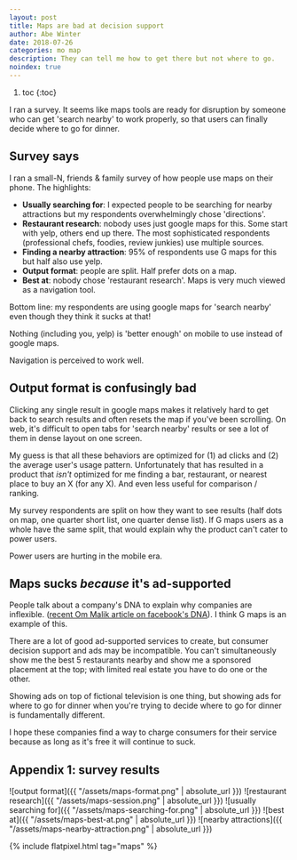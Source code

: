 ```yaml
---
layout: post
title: Maps are bad at decision support
author: Abe Winter
date: 2018-07-26
categories: mo map
description: They can tell me how to get there but not where to go.
noindex: true
---
```


1. toc
{:toc}

I ran a survey. It seems like maps tools are ready for disruption by someone who can get 'search nearby' to work properly, so that users can finally decide where to go for dinner.

## Survey says

I ran a small-N, friends & family survey of how people use maps on their phone. The highlights:

* **Usually searching for**: I expected people to be searching for nearby attractions but my respondents overwhelmingly chose 'directions'.
* **Restaurant research**: nobody uses just google maps for this. Some start with yelp, others end up there. The most sophisticated respondents (professional chefs, foodies, review junkies) use multiple sources.
* **Finding a nearby attraction**: 95% of respondents use G maps for this but half also use yelp.
* **Output format**: people are split. Half prefer dots on a map.
* **Best at**: nobody chose 'restaurant research'. Maps is very much viewed as a navigation tool.

Bottom line: my respondents are using google maps for 'search nearby' even though they think it sucks at that!

Nothing (including you, yelp) is 'better enough' on mobile to use instead of google maps.

Navigation is perceived to work well.

## Output format is confusingly bad

Clicking any single result in google maps makes it relatively hard to get back to search results and often resets the map if you've been scrolling. On web, it's difficult to open tabs for 'search nearby' results or see a lot of them in dense layout on one screen.

My guess is that all these behaviors are optimized for (1) ad clicks and (2) the average user's usage pattern. Unfortunately that has resulted in a product that *isn't* optimized for me finding a bar, restaurant, or nearest place to buy an X (for any X). And even less useful for comparison / ranking.

My survey respondents are split on how they want to see results (half dots on map, one quarter short list, one quarter dense list). If G maps users as a whole have the same split, that would explain why the product can't cater to power users.

Power users are hurting in the mobile era.

## Maps sucks *because* it's ad-supported

People talk about a company's DNA to explain why companies are inflexible. ([recent Om Malik article on facebook's DNA](https://om.co/2018/02/20/the-1-reason-facebook-wont-ever-change/)). I think G maps is an example of this.

There are a lot of good ad-supported services to create, but consumer decision support and ads may be incompatible. You can't simultaneously show me the best 5 restaurants nearby and show me a sponsored placement at the top; with limited real estate you have to do one or the other.

Showing ads on top of fictional television is one thing, but showing ads for where to go for dinner when you're trying to decide where to go for dinner is fundamentally different.

I hope these companies find a way to charge consumers for their service because as long as it's free it will continue to suck.

## Appendix 1: survey results

![output format]({{ "/assets/maps-format.png" | absolute_url }})
![restaurant research]({{ "/assets/maps-session.png" | absolute_url }})
![usually searching for]({{ "/assets/maps-searching-for.png" | absolute_url }})
![best at]({{ "/assets/maps-best-at.png" | absolute_url }})
![nearby attractions]({{ "/assets/maps-nearby-attraction.png" | absolute_url }})

{% include flatpixel.html tag="maps" %}
